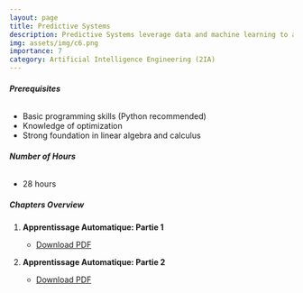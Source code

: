 ```yaml
---
layout: page
title: Predictive Systems
description: Predictive Systems leverage data and machine learning to anticipate future outcomes, enabling informed decision-making across diverse applications.
img: assets/img/c6.png
importance: 7
category: Artificial Intelligence Engineering (2IA)
---
```


###### **Prerequisites**
- Basic programming skills (Python recommended)
- Knowledge of optimization
- Strong foundation in linear algebra and calculus

###### **Number of Hours**
- 28 hours

##### **Chapters Overview**

1. **Apprentissage Automatique: Partie 1**
   - [Download PDF](../../assets/cours/Predictive%20systems/ML-TS%201.pdf)

2. **Apprentissage Automatique: Partie 2**
   - [Download PDF](../../assets/cours/Predictive%20systems/ML-TS%202.pdf)
